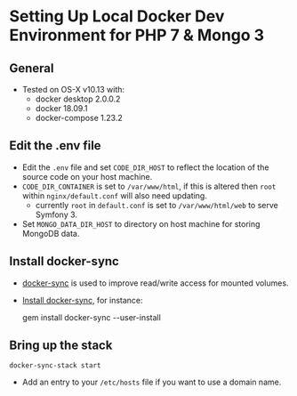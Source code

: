 # Setting Up Local Docker Dev Environment for PHP 7 & Mongo 3

## General
* Tested on OS-X v10.13 with:
    * docker desktop 2.0.0.2
    * docker 18.09.1
    * docker-compose 1.23.2

## Edit the .env file
* Edit the `.env` file and set `CODE_DIR_HOST` to reflect the location of the source code on your host machine.
* `CODE_DIR_CONTAINER` is set to `/var/www/html`, if this is altered then `root` within `nginx/default.conf` will also need updating.
    * currently `root` in `default.conf` is set to `/var/www/html/web` to serve Symfony 3.
* Set `MONGO_DATA_DIR_HOST` to directory on host machine for storing MongoDB data.
     
## Install docker-sync
* [docker-sync](https://docker-sync.readthedocs.io/en/latest/index.html#) is used to improve read/write access for mounted volumes.
* [Install docker-sync](https://docker-sync.readthedocs.io/en/latest/getting-started/installation.html), for instance:


    gem install docker-sync --user-install


## Bring up the stack
    docker-sync-stack start

* Add an entry to your `/etc/hosts` file if you want to use a domain name.
    